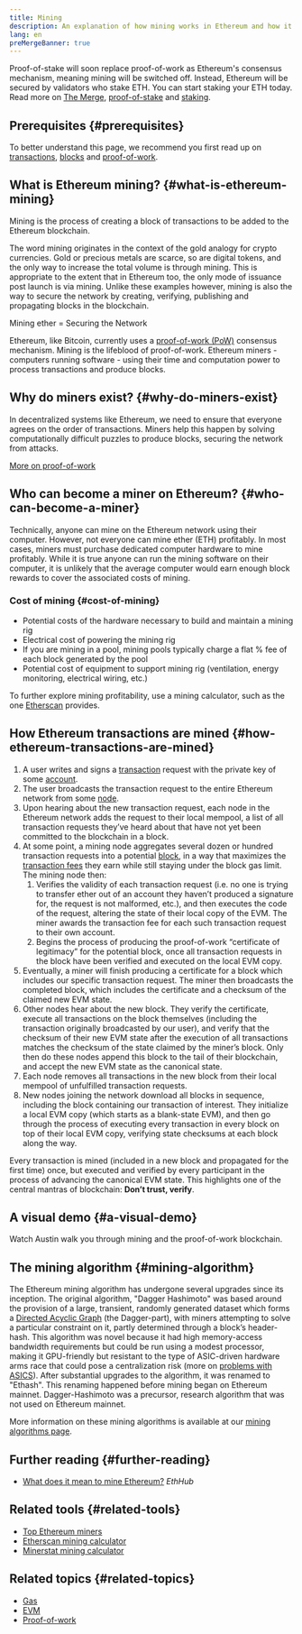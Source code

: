 ```yaml
---
title: Mining
description: An explanation of how mining works in Ethereum and how it helps keep Ethereum secure and decentralized.
lang: en
preMergeBanner: true
---
```


<InfoBanner emoji=":wave:">
   Proof-of-stake will soon replace proof-of-work as Ethereum's consensus mechanism, meaning mining will be switched off. Instead, Ethereum will be secured by validators who stake ETH. You can start staking your ETH today. Read more on <a href="/upgrades/merge/">The Merge</a>, <a href="/developers/docs/consensus-mechanisms/pos/">proof-of-stake</a> and <a href="/staking/">staking</a>.    
</InfoBanner>

## Prerequisites {#prerequisites}

To better understand this page, we recommend you first read up on [transactions](/developers/docs/transactions/), [blocks](/developers/docs/blocks/) and [proof-of-work](/developers/docs/consensus-mechanisms/pow/).

## What is Ethereum mining? {#what-is-ethereum-mining}

Mining is the process of creating a block of transactions to be added to the Ethereum blockchain.

The word mining originates in the context of the gold analogy for crypto currencies. Gold or precious metals are scarce, so are digital tokens, and the only way to increase the total volume is through mining. This is appropriate to the extent that in Ethereum too, the only mode of issuance post launch is via mining. Unlike these examples however, mining is also the way to secure the network by creating, verifying, publishing and propagating blocks in the blockchain.

Mining ether = Securing the Network

Ethereum, like Bitcoin, currently uses a [proof-of-work (PoW)](/developers/docs/consensus-mechanisms/pow/) consensus mechanism. Mining is the lifeblood of proof-of-work. Ethereum miners - computers running software - using their time and computation power to process transactions and produce blocks.

## Why do miners exist? {#why-do-miners-exist}

In decentralized systems like Ethereum, we need to ensure that everyone agrees on the order of transactions. Miners help this happen by solving computationally difficult puzzles to produce blocks, securing the network from attacks.

[More on proof-of-work](/developers/docs/consensus-mechanisms/pow/)

## Who can become a miner on Ethereum? {#who-can-become-a-miner}

Technically, anyone can mine on the Ethereum network using their computer. However, not everyone can mine ether (ETH) profitably. In most cases, miners must purchase dedicated computer hardware to mine profitably. While it is true anyone can run the mining software on their computer, it is unlikely that the average computer would earn enough block rewards to cover the associated costs of mining.

### Cost of mining {#cost-of-mining}

- Potential costs of the hardware necessary to build and maintain a mining rig
- Electrical cost of powering the mining rig
- If you are mining in a pool, mining pools typically charge a flat % fee of each block generated by the pool
- Potential cost of equipment to support mining rig (ventilation, energy monitoring, electrical wiring, etc.)

To further explore mining profitability, use a mining calculator, such as the one [Etherscan](https://etherscan.io/ether-mining-calculator) provides.

## How Ethereum transactions are mined {#how-ethereum-transactions-are-mined}

1. A user writes and signs a [transaction](/developers/docs/transactions/) request with the private key of some [account](/developers/docs/accounts/).
2. The user broadcasts the transaction request to the entire Ethereum network from some [node](/developers/docs/nodes-and-clients/).
3. Upon hearing about the new transaction request, each node in the Ethereum network adds the request to their local mempool, a list of all transaction requests they’ve heard about that have not yet been committed to the blockchain in a block.
4. At some point, a mining node aggregates several dozen or hundred transaction requests into a potential [block](/developers/docs/blocks/), in a way that maximizes the [transaction fees](/developers/docs/gas/) they earn while still staying under the block gas limit. The mining node then:
   1. Verifies the validity of each transaction request (i.e. no one is trying to transfer ether out of an account they haven’t produced a signature for, the request is not malformed, etc.), and then executes the code of the request, altering the state of their local copy of the EVM. The miner awards the transaction fee for each such transaction request to their own account.
   2. Begins the process of producing the proof-of-work “certificate of legitimacy” for the potential block, once all transaction requests in the block have been verified and executed on the local EVM copy.
5. Eventually, a miner will finish producing a certificate for a block which includes our specific transaction request. The miner then broadcasts the completed block, which includes the certificate and a checksum of the claimed new EVM state.
6. Other nodes hear about the new block. They verify the certificate, execute all transactions on the block themselves (including the transaction originally broadcasted by our user), and verify that the checksum of their new EVM state after the execution of all transactions matches the checksum of the state claimed by the miner’s block. Only then do these nodes append this block to the tail of their blockchain, and accept the new EVM state as the canonical state.
7. Each node removes all transactions in the new block from their local mempool of unfulfilled transaction requests.
8. New nodes joining the network download all blocks in sequence, including the block containing our transaction of interest. They initialize a local EVM copy (which starts as a blank-state EVM), and then go through the process of executing every transaction in every block on top of their local EVM copy, verifying state checksums at each block along the way.

Every transaction is mined (included in a new block and propagated for the first time) once, but executed and verified by every participant in the process of advancing the canonical EVM state. This highlights one of the central mantras of blockchain: **Don’t trust, verify**.

## A visual demo {#a-visual-demo}

Watch Austin walk you through mining and the proof-of-work blockchain.

<YouTube id="zcX7OJ-L8XQ" />

## The mining algorithm {#mining-algorithm}

The Ethereum mining algorithm has undergone several upgrades since its inception. The original algorithm, "Dagger Hashimoto" was based around the provision of a large, transient, randomly generated dataset which forms a [Directed Acyclic Graph](https://en.wikipedia.org/wiki/Directed_acyclic_graph) (the Dagger-part), with miners attempting to solve a particular constraint on it, partly determined through a block’s header-hash. This algorithm was novel because it had high memory-access bandwidth requirements but could be run using a modest processor, making it GPU-friendly but resistant to the type of ASIC-driven hardware arms race that could pose a centralization risk (more on [problems with ASICS](https://www.investopedia.com/investing/why-centralized-crypto-mining-growing-problem/)). After substantial upgrades to the algorithm, it was renamed to "Ethash". This renaming happened before mining began on Ethereum mainnet. Dagger-Hashimoto was a precursor, research algorithm that was not used on Ethereum mainnet.

More information on these mining algorithms is available at our [mining algorithms page](/developers/docs/consensus-mechanisms/pow/mining-algorithms/).

## Further reading {#further-reading}

- [What does it mean to mine Ethereum?](https://docs.ethhub.io/using-ethereum/mining/) _EthHub_

## Related tools {#related-tools}

- [Top Ethereum miners](https://etherscan.io/stat/miner?range=7&blocktype=blocks)
- [Etherscan mining calculator](https://etherscan.io/ether-mining-calculator)
- [Minerstat mining calculator](https://minerstat.com/coin/ETH)

## Related topics {#related-topics}

- [Gas](/developers/docs/gas/)
- [EVM](/developers/docs/evm/)
- [Proof-of-work](/developers/docs/consensus-mechanisms/pow/)
